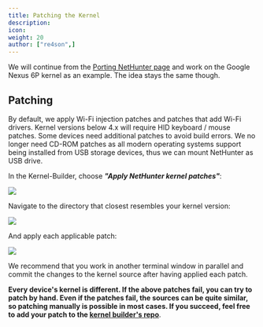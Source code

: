 ```yaml
---
title: Patching the Kernel
description:
icon:
weight: 20
author: ["re4son",]
---
```


We will continue from the [Porting NetHunter page](/docs/nethunter/porting-nethunter/) and work on the Google Nexus 6P kernel as an example. The idea stays the same though.

## Patching

By default, we apply Wi-Fi injection patches and patches that add Wi-Fi drivers.
Kernel versions below 4.x will require HID keyboard / mouse patches. Some devices need additional patches to avoid build errors.
We no longer need CD-ROM patches as all modern operating systems support being installed from USB storage devices, thus we can mount NetHunter as USB drive.

In the Kernel-Builder, choose ***"Apply NetHunter kernel patches"***:

![](nh-kernel-010-patching1.png)

Navigate to the directory that closest resembles your kernel version:

![](nh-kernel-020-patching2.png)

And apply each applicable patch:

![](nh-kernel-030-patching3.png)

We recommend that you work in another terminal window in parallel and commit the changes to the kernel source after having applied each patch.

**Every device's kernel is different. If the above patches fail, you can try to patch by hand. Even if the patches fail, the sources can be quite similar, so patching manually is possible in most cases. If you succeed, feel free to add your patch to the [kernel builder's repo](https://gitlab.com/kalilinux/nethunter/build-scripts/kali-nethunter-kernel-builder)**.
